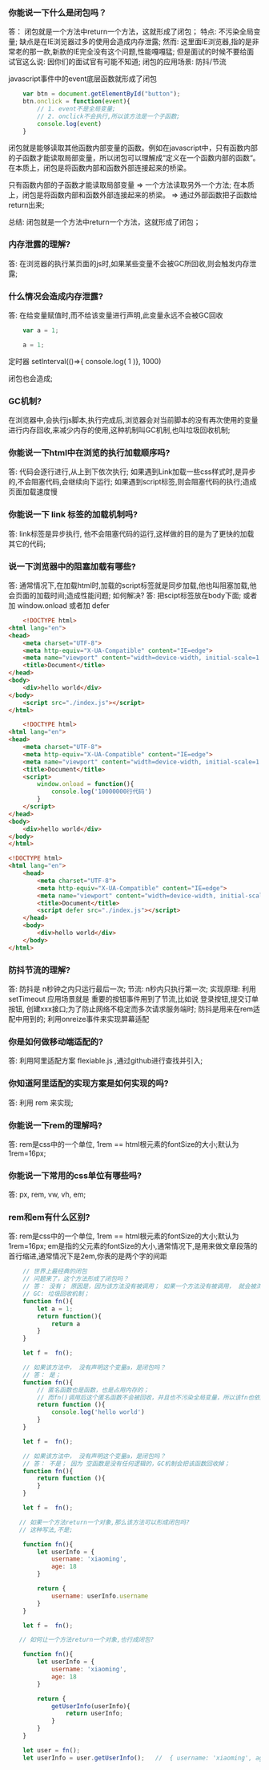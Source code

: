 ### 你能说一下什么是闭包吗？
答：  闭包就是一个方法中return一个方法，这就形成了闭包；
特点:  不污染全局变量; 缺点是在IE浏览器过多的使用会造成内存泄露; 
然而: 这里面IE浏览器,指的是非常老的那一款,新款的IE完全没有这个问题,性能嘎嘎猛;
但是面试的时候不要给面试官这么说: 因你们的面试官有可能不知道;
闭包的应用场景: 防抖/节流

javascript事件中的event底层函数就形成了闭包
```javascript
    var btn = document.getElementById("button");
    btn.onclick = function(event){
        // 1. event不是全局变量;
        // 2. onclick不会执行,所以该方法是一个子函数;
        console.log(event)  
    }
```


<!-- 官方解释 -->
闭包就是能够读取其他函数内部变量的函数。例如在javascript中，只有函数内部的子函数才能读取局部变量，所以闭包可以理解成“定义在一个函数内部的函数“。在本质上，闭包是将函数内部和函数外部连接起来的桥梁。

只有函数内部的子函数才能读取局部变量  => 一个方法读取另外一个方法;
在本质上，闭包是将函数内部和函数外部连接起来的桥梁。  => 通过外部函数把子函数给return出来;

总结: 闭包就是一个方法中return一个方法，这就形成了闭包；


### 内存泄露的理解?
答: 在浏览器的执行某页面的js时,如果某些变量不会被GC所回收,则会触发内存泄露;

### 什么情况会造成内存泄露?
答: 在给变量赋值时,而不给该变量进行声明,此变量永远不会被GC回收
```javascript
    var a = 1;
```

```javascript
    a = 1;
```

定时器 setInterval(()=>{ console.log( 1 )}, 1000)

闭包也会造成;

### GC机制?
在浏览器中,会执行js脚本,执行完成后,浏览器会对当前脚本的没有再次使用的变量进行内存回收,来减少内存的使用,这种机制叫GC机制,也叫垃圾回收机制;

### 你能说一下html中在浏览的执行加载顺序吗?
答: 代码会逐行进行,从上到下依次执行;
如果遇到Link加载一些css样式时,是异步的,不会阻塞代码,会继续向下运行;
如果遇到script标签,则会阻塞代码的执行;造成页面加载速度慢


### 你能说一下 link 标签的加载机制吗?
答: link标签是异步执行, 他不会阻塞代码的运行,这样做的目的是为了更快的加载其它的代码;


### 说一下浏览器中的阻塞加载有哪些?
答: 通常情况下,在加载html时,加载的script标签就是同步加载,他也叫阻塞加载,他会页面的加载时间;造成性能问题;
如何解决? 答: 把scipt标签放在body下面;  或者加 window.onload  或者加 defer

```html
    <!DOCTYPE html>
<html lang="en">
<head>
    <meta charset="UTF-8">
    <meta http-equiv="X-UA-Compatible" content="IE=edge">
    <meta name="viewport" content="width=device-width, initial-scale=1.0">
    <title>Document</title>
</head>
<body>
    <div>hello world</div>
</body>
    <script src="./index.js"></script>
</html>
```

```html
    <!DOCTYPE html>
<html lang="en">
<head>
    <meta charset="UTF-8">
    <meta http-equiv="X-UA-Compatible" content="IE=edge">
    <meta name="viewport" content="width=device-width, initial-scale=1.0">
    <title>Document</title>
    <script>
        window.onload = function(){
            console.log('10000000行代码')
        }
    </script>
</head>
<body>
    <div>hello world</div>
</body>
</html>
```

```html
<!DOCTYPE html>
<html lang="en">
    <head>
        <meta charset="UTF-8">
        <meta http-equiv="X-UA-Compatible" content="IE=edge">
        <meta name="viewport" content="width=device-width, initial-scale=1.0">
        <title>Document</title>
        <script defer src="./index.js"></script>
    </head>
    <body>
        <div>hello world</div>
    </body>
</html>
```

### 防抖节流的理解?
答:
防抖是 n秒钟之内只运行最后一次;
节流: n秒内只执行第一次;
实现原理:  利用 setTimeout
应用场景就是 重要的按钮事件用到了节流,比如说 登录按钮,提交订单按钮, 创建xxx接口;为了防止网络不稳定而多次请求服务端时;
防抖是用来在rem适配中用到的; 利用onreize事件来实现屏幕适配


### 你是如何做移动端适配的?
答: 利用阿里适配方案 flexiable.js ,通过github进行查找并引入;

### 你知道阿里适配的实现方案是如何实现的吗?
答:  利用 rem 来实现;


### 你能说一下rem的理解吗?
答: rem是css中的一个单位, 1rem == html根元素的fontSize的大小;默认为1rem=16px;


### 你能说一下常用的css单位有哪些吗?
答: px, rem, vw, vh, em;


### rem和em有什么区别?
答:  rem是css中的一个单位, 1rem == html根元素的fontSize的大小;默认为1rem=16px;
em是指的父元素的fontSize的大小,通常情况下,是用来做文章段落的首行缩进,通常情况下是2em,你表的是两个字的间距

<!-- 闭包的应用知识点: -->
```javascript
    // 世界上最经典的闭包
    // 问题来了，这个方法形成了闭包吗？
    // 答： 没有； 原因是，因为该方法没有被调用； 如果一个方法没有被调用， 就会被浏览器的GC机制所回收；
    // GC: 垃圾回收机制；
    function fn(){
        let a = 1;
        return function(){
            return a
        }
    }

    let f =  fn();

```

```javascript
    // 如果该方法中， 没有声明这个变量a，是闭包吗？
    // 答： 是；
    function fn(){
        // 匿名函数也是函数，也是占用内存的；
        // 而fn()调用后这个匿名函数不会被回收，并且也不污染全局变量，所以该fn也依然是闭包；
        return function (){
            console.log('hello world')
        }
    }

    let f =  fn();
```


```javascript
    // 如果该方法中， 没有声明这个变量a，是闭包吗？
    // 答： 不是； 因为 空函数是没有任何逻辑的，GC机制会把该函数回收掉；
    function fn(){
        return function (){
        }
    }

    let f =  fn();
```



```javascript
   // 如果一个方法return一个对象,那么该方法可以形成闭包吗? 
   // 这种写法,不是;

    function fn(){
        let userInfo = {
            username: 'xiaoming',
            age: 18
        }

        return {
            username: userInfo.username
        }
    }

    let f =  fn();
```

```javascript
   // 如何让一个方法return一个对象,也行成闭包?

    function fn(){
        let userInfo = {
            username: 'xiaoming',
            age: 18
        }

        return {
            getUserInfo(userInfo){
                return userInfo;
            }
        }
    }

    let user = fn();
    let userInfo = user.getUserInfo();   //  { username: 'xiaoming', age: 18 }
```

